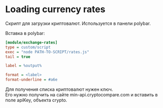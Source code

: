 # Loading currency rates

Скрипт для загрузки криптовалют.
Используется в панели polybar.

Вставка в polybar:
```INI
[module/exchange-rates]
type = custom/script
exec = "node PATH-TO-SCRIPT/rates.js"
tail = true

label = %output%

format = <label>
format-underline = #a6e
```

Для получения списка криптовалют нужен ключ.  
Его нужно получить на сайте min-api.cryptocompare.com и вставить в поле apiKey, объекта crypto.
